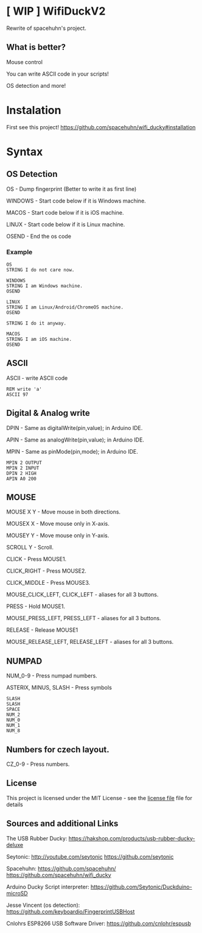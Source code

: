 # [ WIP ] WifiDuckV2
Rewrite of spacehuhn's project.

## What is better?
Mouse control

You can write ASCII code in your scripts!

OS detection and more!

# Instalation
First see this project! https://github.com/spacehuhn/wifi_ducky#installation

# Syntax

## OS Detection
OS - Dump fingerprint (Better to write it as first line)

WINDOWS - Start code below if it is Windows machine.

MACOS - Start code below if it is iOS machine.

LINUX - Start code below if it is Linux machine.

OSEND - End the os code

### Example
```Duckyscript
OS
STRING I do not care now.

WINDOWS
STRING I am Windows machine.
OSEND

LINUX
STRING I am Linux/Android/ChromeOS machine.
OSEND

STRING I do it anyway.

MACOS
STRING I am iOS machine.
OSEND
```

## ASCII
ASCII - write ASCII code
```Duckyscript
REM write 'a'
ASCII 97
```
## Digital & Analog write
DPIN - Same as digitalWrite(pin,value); in Arduino IDE.

APIN - Same as analogWrite(pin,value); in Arduino IDE.

MPIN - Same as pinMode(pin,mode); in Arduino IDE.

```Duckyscript
MPIN 2 OUTPUT
MPIN 2 INPUT
DPIN 2 HIGH
APIN A0 200
```

## MOUSE
MOUSE X Y - Move mouse in both directions.

MOUSEX X - Move mouse only in X-axis.

MOUSEY Y - Move mouse only in Y-axis.

SCROLL Y - Scroll.

CLICK - Press MOUSE1.

CLICK_RIGHT - Press MOUSE2.

CLICK_MIDDLE - Press MOUSE3.

MOUSE_CLICK_LEFT, CLICK_LEFT - aliases for all 3 buttons.

PRESS - Hold MOUSE1.

MOUSE_PRESS_LEFT, PRESS_LEFT - aliases for all 3 buttons.

RELEASE - Release MOUSE1

MOUSE_RELEASE_LEFT, RELEASE_LEFT - aliases for all 3 buttons.

## NUMPAD
NUM_0-9 - Press numpad numbers.

ASTERIX, MINUS, SLASH - Press symbols

```Duckyscript
SLASH
SLASH
SPACE
NUM_2
NUM_0
NUM_1
NUM_8
```

## Numbers for czech layout.
CZ_0-9 - Press numbers.

## License
This project is licensed under the MIT License - see the [license file](LICENSE) file for details

## Sources and additional Links

The USB Rubber Ducky: https://hakshop.com/products/usb-rubber-ducky-deluxe

Seytonic: http://youtube.com/seytonic
          https://github.com/seytonic
          
Spacehuhn: https://github.com/spacehuhn/
           https://github.com/spacehuhn/wifi_ducky
          
Arduino Ducky Script interpreter: https://github.com/Seytonic/Duckduino-microSD

Jesse Vincent (os detection): https://github.com/keyboardio/FingerprintUSBHost

Cnlohrs ESP8266 USB Software Driver: https://github.com/cnlohr/espusb
